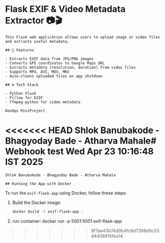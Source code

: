# Flask EXIF & Video Metadata Extractor 📷🎬

    This Flask web application allows users to upload image or video files and extracts useful metadata.

    ## 🧠 Features

    - Extracts EXIF data from JPG/PNG images
    - Converts GPS coordinates to Google Maps URL
    - Extracts metadata (resolution, duration) from video files
    - Supports MP4, AVI, MOV, MKV
    - Auto-cleans uploaded files on app shutdown

    ## ⚙️ Tech Stack

    - Python Flask
    - Pillow for EXIF
    - ffmpeg-python for video metadata

    DevOps MiniProject
<<<<<<< HEAD
    Shlok Banubakode - Bhagyoday Bade - Atharva Mahale# Webhook test Wed Apr 23 10:16:48 IST 2025
=======
    Shlok Banubakode - Bhagyoday Bade - Atharva Mahale

    ## Running the App with Docker

To run the `exif-flask-app` using Docker, follow these steps:

1. Build the Docker image:

   ```bash
   docker build -t exif-flask-app .
2. run container:
   docker run -p 5001:5001 exif-flask-app
>>>>>>> 8f7ae43b74d0b4fc6d7398d9c53d4408815fea14
